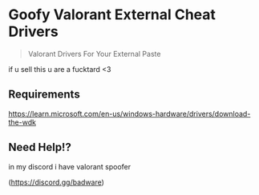 # Goofy Valorant External Cheat Drivers
> Valorant Drivers For Your External Paste

if u sell this u are a fucktard <3

## Requirements

https://learn.microsoft.com/en-us/windows-hardware/drivers/download-the-wdk

## Need Help!?

in my discord i have valorant spoofer

(https://discord.gg/badware)

